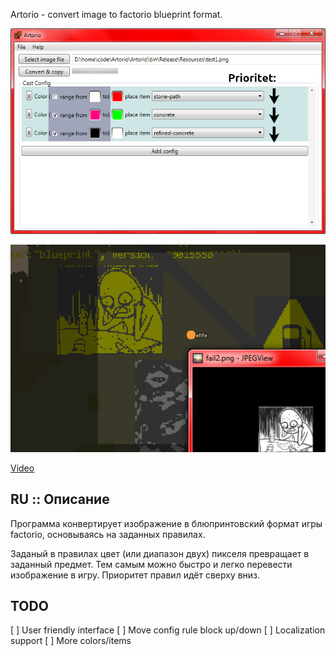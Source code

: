 ﻿Artorio - convert image to factorio blueprint format.

![img](art/Artorio_2019-04-10_10-34-25.jpg)

![img](art/sample1.png)

[Video](https://youtu.be/e7S25XknIVE)

## RU :: Описание

Программа конвертирует изображение в блюпринтовский формат игры factorio, основываясь на заданных правилах.

Заданый в правилах цвет (или диапазон двух) пикселя превращает в заданный предмет. Тем самым можно быстро и легко перевести изображение в игру. Приоритет правил идёт сверху вниз.

## TODO

[ ] User friendly interface
[ ] Move config rule block up/down
[ ] Localization support
[ ] More colors/items
